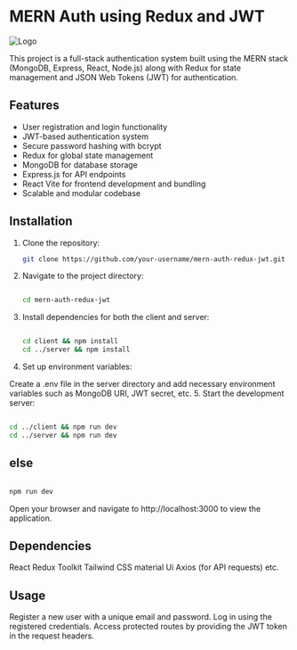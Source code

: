 # MERN Auth using Redux and JWT

![Logo](https://www.pngfind.com/pngs/b/16-169623_individual-icon-free-icons-male-user-icon-user.png)

This project is a full-stack authentication system built using the MERN stack (MongoDB, Express, React, Node.js) along with Redux for state management and JSON Web Tokens (JWT) for authentication.

## Features

- User registration and login functionality
- JWT-based authentication system
- Secure password hashing with bcrypt
- Redux for global state management
- MongoDB for database storage
- Express.js for API endpoints
- React Vite for frontend development and bundling
- Scalable and modular codebase

## Installation

1. Clone the repository:
   ```bash
   git clone https://github.com/your-username/mern-auth-redux-jwt.git

   ```
2. Navigate to the project directory:

   ```bash

   cd mern-auth-redux-jwt
   ```
3. Install dependencies for both the client and server:

   ```bash

   cd client && npm install
   cd ../server && npm install
   ```
4. Set up environment variables:

Create a .env file in the server directory and add necessary environment variables such as MongoDB URI, JWT secret, etc.
5. Start the development server:

```bash

cd ../client && npm run dev
cd ../server && npm run dev

```
## else

```bash

npm run dev

```

Open your browser and navigate to http://localhost:3000 to view the application.


## Dependencies
React
Redux Toolkit
Tailwind CSS
material Ui
Axios (for API requests)
etc.

## Usage

Register a new user with a unique email and password.
Log in using the registered credentials.
Access protected routes by providing the JWT token in the request headers.


